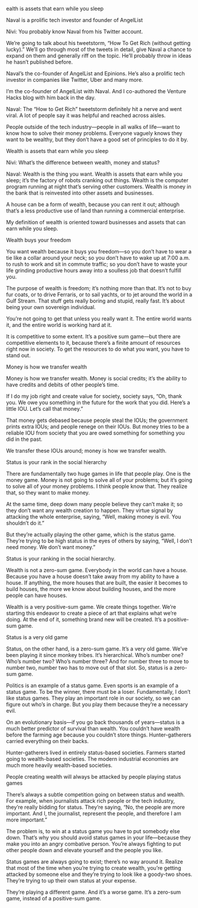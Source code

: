 ealth is assets that earn while you sleep

Naval is a prolific tech investor and founder of AngelList

Nivi: You probably know Naval from his Twitter account.

We’re going to talk about his tweetstorm, “How To Get Rich (without getting lucky).” We’ll go through most of the tweets in detail, give Naval a chance to expand on them and generally riff on the topic. He’ll probably throw in ideas he hasn’t published before.

Naval’s the co-founder of AngelList and Epinions. He’s also a prolific tech investor in companies like Twitter, Uber and many more.

I’m the co-founder of AngelList with Naval. And I co-authored the Venture Hacks blog with him back in the day.

Naval: The “How to Get Rich” tweetstorm definitely hit a nerve and went viral. A lot of people say it was helpful and reached across aisles.

People outside of the tech industry—people in all walks of life—want to know how to solve their money problems. Everyone vaguely knows they want to be wealthy, but they don’t have a good set of principles to do it by.

Wealth is assets that earn while you sleep

Nivi: What’s the difference between wealth, money and status?

Naval: Wealth is the thing you want. Wealth is assets that earn while you sleep; it’s the factory of robots cranking out things. Wealth is the computer program running at night that’s serving other customers. Wealth is money in the bank that is reinvested into other assets and businesses.

A house can be a form of wealth, because you can rent it out; although that’s a less productive use of land than running a commercial enterprise.

My definition of wealth is oriented toward businesses and assets that can earn while you sleep.

Wealth buys your freedom

You want wealth because it buys you freedom—so you don’t have to wear a tie like a collar around your neck; so you don’t have to wake up at 7:00 a.m. to rush to work and sit in commute traffic; so you don’t have to waste your life grinding productive hours away into a soulless job that doesn’t fulfill you.

The purpose of wealth is freedom; it’s nothing more than that. It’s not to buy fur coats, or to drive Ferraris, or to sail yachts, or to jet around the world in a Gulf Stream. That stuff gets really boring and stupid, really fast. It’s about being your own sovereign individual.

You’re not going to get that unless you really want it. The entire world wants it, and the entire world is working hard at it.

It is competitive to some extent. It’s a positive sum game—but there are competitive elements to it, because there’s a finite amount of resources right now in society. To get the resources to do what you want, you have to stand out.

Money is how we transfer wealth

Money is how we transfer wealth. Money is social credits; it’s the ability to have credits and debits of other people’s time.

If I do my job right and create value for society, society says, “Oh, thank you. We owe you something in the future for the work that you did. Here’s a little IOU. Let’s call that money.”

That money gets debased because people steal the IOUs; the government prints extra IOUs; and people renege on their IOUs. But money tries to be a reliable IOU from society that you are owed something for something you did in the past.

We transfer these IOUs around; money is how we transfer wealth.

Status is your rank in the social hierarchy

There are fundamentally two huge games in life that people play. One is the money game. Money is not going to solve all of your problems; but it’s going to solve all of your money problems. I think people know that. They realize that, so they want to make money.

At the same time, deep down many people believe they can’t make it; so they don’t want any wealth creation to happen. They virtue signal by attacking the whole enterprise, saying, “Well, making money is evil. You shouldn’t do it.”

But they’re actually playing the other game, which is the status game. They’re trying to be high status in the eyes of others by saying, “Well, I don’t need money. We don’t want money.” 

Status is your ranking in the social hierarchy.

Wealth is not a zero-sum game. Everybody in the world can have a house. Because you have a house doesn’t take away from my ability to have a house. If anything, the more houses that are built, the easier it becomes to build houses, the more we know about building houses, and the more people can have houses.

Wealth is a very positive-sum game. We create things together. We’re starting this endeavor to create a piece of art that explains what we’re doing. At the end of it, something brand new will be created. It’s a positive-sum game.

Status is a very old game

Status, on the other hand, is a zero-sum game. It’s a very old game. We’ve been playing it since monkey tribes. It’s hierarchical. Who’s number one? Who’s number two? Who’s number three? And for number three to move to number two, number two has to move out of that slot. So, status is a zero-sum game.

Politics is an example of a status game. Even sports is an example of a status game. To be the winner, there must be a loser. Fundamentally, I don’t like status games. They play an important role in our society, so we can figure out who’s in charge. But you play them because they’re a necessary evil.

On an evolutionary basis—if you go back thousands of years—status is a much better predictor of survival than wealth. You couldn’t have wealth before the farming age because you couldn’t store things. Hunter-gatherers carried everything on their backs.

Hunter-gatherers lived in entirely status-based societies. Farmers started going to wealth-based societies. The modern industrial economies are much more heavily wealth-based societies.

People creating wealth will always be attacked by people playing status games

There’s always a subtle competition going on between status and wealth. For example, when journalists attack rich people or the tech industry, they’re really bidding for status. They’re saying, “No, the people are more important. And I, the journalist, represent the people, and therefore I am more important.”

The problem is, to win at a status game you have to put somebody else down. That’s why you should avoid status games in your life—because they make you into an angry combative person. You’re always fighting to put other people down and elevate yourself and the people you like.

Status games are always going to exist; there’s no way around it. Realize that most of the time when you’re trying to create wealth, you’re getting attacked by someone else and they’re trying to look like a goody-two shoes. They’re trying to up their own status at your expense.

They’re playing a different game. And it’s a worse game. It’s a zero-sum game, instead of a positive-sum game.